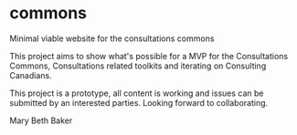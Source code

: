 # commons
Minimal viable website for the consultations commons

This project aims to show what's possible for a MVP for the Consultations Commons, Consultations related toolkits and iterating on Consulting Canadians.

This project is a prototype, all content is working and issues can be submitted by an interested parties. Looking forward to collaborating.

Mary Beth Baker
